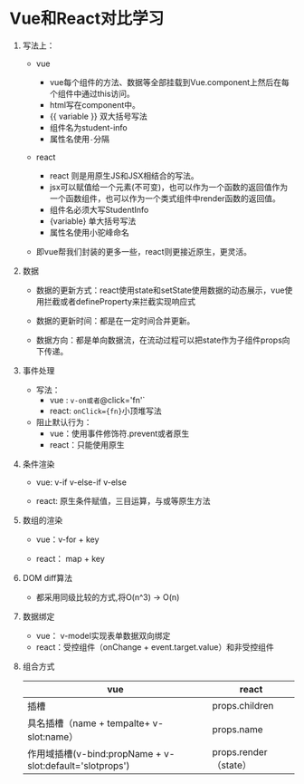 # Vue和React对比学习

1. 写法上：

   - vue
      - vue每个组件的方法、数据等全部挂载到Vue.component上然后在每个组件中通过this访问。
      - html写在component中。
	  - {{ variable }} 双大括号写法
      - 组件名为student-info
      - 属性名使用`-`分隔
   - react

      - react 则是用原生JS和JSX相结合的写法。
      - jsx可以赋值给一个元素(不可变)，也可以作为一个函数的返回值作为一个函数组件，也可以作为一个类式组件中render函数的返回值。
      - 组件名必须大写StudentInfo
	  - {variable}  单大括号写法
      - 属性名使用小驼峰命名

   - 即vue帮我们封装的更多一些，react则更接近原生，更灵活。
   
2. 数据

   - 数据的更新方式：react使用state和setState使用数据的动态展示，vue使用拦截或者defineProperty来拦截实现响应式

   - 数据的更新时间：都是在一定时间合并更新。

   - 数据方向：都是单向数据流，在流动过程可以把state作为子组件props向下传递。
   
3. 事件处理
   - 写法：
     - vue : `v-on或者`@click='fn'`
     - react: `onClick={fn}`小顶堆写法
   - 阻止默认行为：
     - vue：使用事件修饰符.prevent或者原生
     - react：只能使用原生
   
4. 条件渲染

   - vue: v-if v-else-if v-else

   - react: 原生条件赋值，三目运算，与或等原生方法
   
5. 数组的渲染

   - vue：v-for + key

   - react： map + key
   
6. DOM diff算法
	
	- 都采用同级比较的方式,将O(n^3) -> O(n)
	
7. 数据绑定
   - vue： v-model实现表单数据双向绑定
   - react：受控组件（onChange + event.target.value）和非受控组件
   
8. 组合方式

   | vue                                                      | react                 |
   | -------------------------------------------------------- | --------------------- |
   | 插槽                                                     | props.children        |
   | 具名插槽（name + tempalte+ v-slot:name）                 | props.name            |
   | 作用域插槽(v-bind:propName + v-slot:default='slotprops') | props.render（state） |

   